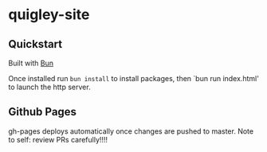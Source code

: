 # quigley-site

## Quickstart
Built with [Bun](http://bun.sh)

Once installed run
`bun install`
to install packages, then
`bun run index.html'
to launch the http server.

## Github Pages
gh-pages deploys automatically once changes are pushed to master. Note to self: review PRs carefully!!!!
